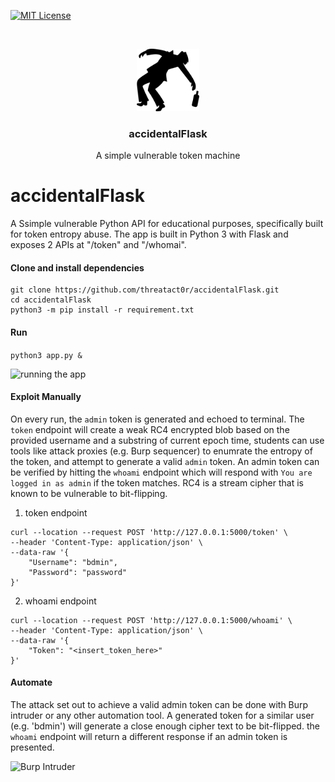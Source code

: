 [![MIT License][license-shield]][license-url]

<!-- PROJECT LOGO -->
<br />
<p align="center">
  <a href="https://github.com/threatact0r/accidentalFlask">
    <img src="images/logo.png" alt="Logo" width="100" height="100">
  </a>

  <h3 align="center">accidentalFlask</h3>

  <p align="center">
    A simple vulnerable token machine
    <br />
  </p>
</p>

# accidentalFlask
A Ssimple vulnerable Python API for educational purposes, specifically built for token entropy abuse. The app is built in Python 3 with Flask and exposes 2 APIs at "/token" and "/whomai".

#### Clone and install dependencies
``` 
git clone https://github.com/threatact0r/accidentalFlask.git 
cd accidentalFlask
python3 -m pip install -r requirement.txt
```

#### Run 
``` python3 app.py & ```

![running the app][screenshot1]

#### Exploit Manually
On every run, the ```admin``` token is generated and echoed to terminal. The ```token``` endpoint will create a weak RC4 encrypted blob based on the provided username and a substring of current epoch time, students can use tools like attack proxies (e.g. Burp sequencer) to enumrate the entropy of the token, and attempt to generate a valid ```admin``` token. An admin token can be verified by hitting the ```whoami``` endpoint which will respond with ```You are logged in as admin``` if the token matches. RC4 is a stream cipher that is known to be vulnerable to bit-flipping.

1. token endpoint
``` 
curl --location --request POST 'http://127.0.0.1:5000/token' \
--header 'Content-Type: application/json' \
--data-raw '{
    "Username": "bdmin",
    "Password": "password"
}'
```
2. whoami endpoint
```
curl --location --request POST 'http://127.0.0.1:5000/whoami' \
--header 'Content-Type: application/json' \
--data-raw '{
    "Token": "<insert_token_here>"
}'
```
#### Automate
The attack set out to achieve a valid admin token can be done with Burp intruder or any other automation tool. A generated token for a similar user (e.g. 'bdmin') will generate a close enough cipher text to be bit-flipped. the ```whoami``` endpoint will return a different response if an admin token is presented.

![Burp Intruder][screenshot2]

[license-shield]: https://img.shields.io/github/license/othneildrew/Best-README-Template.svg?style=flat-square
[license-url]: https://github.com/othneildrew/Best-README-Template/blob/master/LICENSE.txt
[screenshot1]: images/screenshot1.png
[screenshot2]: images/screenshot2.png
